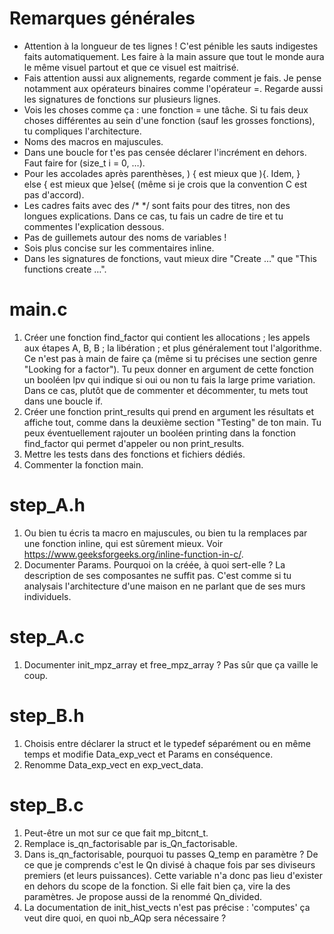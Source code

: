 # Remarques générales
- Attention à la longueur de tes lignes ! C'est pénible les sauts indigestes
  faits automatiquement. Les faire à la main assure que tout le monde aura le
  même visuel partout et que ce visuel est maitrisé.
- Fais attention aussi aux alignements, regarde comment je fais. Je pense
  notamment aux opérateurs binaires comme l'opérateur =. Regarde aussi les
  signatures de fonctions sur plusieurs lignes.
- Vois les choses comme ça : une fonction = une tâche. Si tu fais deux choses
  différentes au sein d'une fonction (sauf les grosses fonctions), tu
  compliques l'architecture.
- Noms des macros en majuscules.
- Dans une boucle for t'es pas censée déclarer l'incrément en dehors. Faut
  faire for (size_t i = 0, …).
- Pour les accolades après parenthèses, ) { est mieux que ){. Idem, } else {
  est mieux que }else{ (même si je crois que la convention C est pas d'accord).
- Les cadres faits avec des /* */ sont faits pour des titres, non des longues
  explications. Dans ce cas, tu fais un cadre de tire et tu commentes
  l'explication dessous.
- Pas de guillemets autour des noms de variables !
- Sois plus concise sur les commentaires inline.
- Dans les signatures de fonctions, vaut mieux dire "Create …" que "This
  functions create …".

# main.c
1. Créer une fonction find_factor qui contient les allocations ; les appels aux
   étapes A, B, B ; la libération ; et plus généralement tout l'algorithme. Ce
   n'est pas à main de faire ça (même si tu précises une section genre "Looking
   for a factor"). Tu peux donner en argument de cette fonction un booléen lpv
   qui indique si oui ou non tu fais la large prime variation. Dans ce cas,
   plutôt que de commenter et décommenter, tu mets tout dans une boucle if.
2. Créer une fonction print_results qui prend en argument les résultats et
   affiche tout, comme dans la deuxième section "Testing" de ton main. Tu peux
   éventuellement rajouter un booléen printing dans la fonction find_factor qui
   permet d'appeler ou non print_results.
3. Mettre les tests dans des fonctions et fichiers dédiés.
4. Commenter la fonction main.

# step_A.h
1. Ou bien tu écris ta macro en majuscules, ou bien tu la remplaces par une
   fonction inline, qui est sûrement mieux. Voir
   https://www.geeksforgeeks.org/inline-function-in-c/.
1. Documenter Params. Pourquoi on la créée, à quoi sert-elle ? La description
   de ses composantes ne suffit pas. C'est comme si tu analysais l'architecture
   d'une maison en ne parlant que de ses murs individuels.

# step_A.c
1. Documenter init_mpz_array et free_mpz_array ? Pas sûr que ça vaille le coup.

# step_B.h
1. Choisis entre déclarer la struct et le typedef séparément ou en même temps
   et modifie Data_exp_vect et Params en conséquence.
2. Renomme Data_exp_vect en exp_vect_data.

# step_B.c
1. Peut-être un mot sur ce que fait mp_bitcnt_t.
2. Remplace is_qn_factorisable par is_Qn_factorisable.
3. Dans is_qn_factorisable, pourquoi tu passes Q_temp en paramètre ? De ce que
   je comprends c'est le Qn divisé à chaque fois par ses diviseurs premiers (et
   leurs puissances). Cette variable n'a donc pas lieu d'exister en dehors du
   scope de la fonction. Si elle fait bien ça, vire la des paramètres. Je
   propose aussi de la renommé Qn_divided.
4. La documentation de init_hist_vects n'est pas précise : 'computes' ça veut
   dire quoi, en quoi nb_AQp sera nécessaire ?
